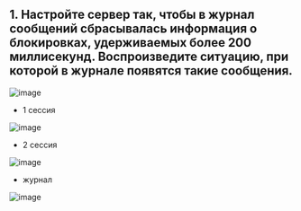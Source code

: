 ## 1.  Настройте сервер так, чтобы в журнал сообщений сбрасывалась информация о блокировках, удерживаемых более 200 миллисекунд. Воспроизведите ситуацию, при которой в журнале появятся такие сообщения.

 ![image](https://github.com/AKhabarov/Otus-HomeWork/assets/40095258/72ebef50-9d0d-42a1-a357-b2d8ec72e6ee)
 
 * 1 сессия
  
 ![image](https://github.com/AKhabarov/Otus-HomeWork/assets/40095258/61101d72-71ef-48db-b024-1da0cf78d64f)

* 2 сессия
 
![image](https://github.com/AKhabarov/Otus-HomeWork/assets/40095258/47fc3b36-740d-46c5-b9d4-e796896ae866)

* журнал

![image](https://github.com/AKhabarov/Otus-HomeWork/assets/40095258/2233d741-a055-4c50-9008-9b383aac0a80)


